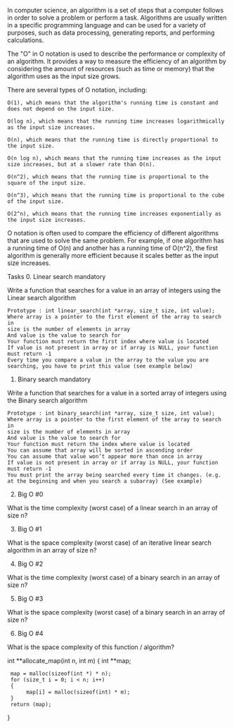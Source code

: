 In computer science, an algorithm is a set of steps that a computer follows in order to solve a problem or perform a task. Algorithms are usually written in a specific programming language and can be used for a variety of purposes, such as data processing, generating reports, and performing calculations.

The "O" in O notation is used to describe the performance or complexity of an algorithm. It provides a way to measure the efficiency of an algorithm by considering the amount of resources (such as time or memory) that the algorithm uses as the input size grows.

There are several types of O notation, including:

    O(1), which means that the algorithm's running time is constant and does not depend on the input size.

    O(log n), which means that the running time increases logarithmically as the input size increases.

    O(n), which means that the running time is directly proportional to the input size.

    O(n log n), which means that the running time increases as the input size increases, but at a slower rate than O(n).

    O(n^2), which means that the running time is proportional to the square of the input size.

    O(n^3), which means that the running time is proportional to the cube of the input size.

    O(2^n), which means that the running time increases exponentially as the input size increases.

O notation is often used to compare the efficiency of different algorithms that are used to solve the same problem. For example, if one algorithm has a running time of O(n) and another has a running time of O(n^2), the first algorithm is generally more efficient because it scales better as the input size increases.


Tasks
0. Linear search
mandatory

Write a function that searches for a value in an array of integers using the Linear search algorithm

    Prototype : int linear_search(int *array, size_t size, int value);
    Where array is a pointer to the first element of the array to search in
    size is the number of elements in array
    And value is the value to search for
    Your function must return the first index where value is located
    If value is not present in array or if array is NULL, your function must return -1
    Every time you compare a value in the array to the value you are searching, you have to print this value (see example below)

1. Binary search
mandatory

Write a function that searches for a value in a sorted array of integers using the Binary search algorithm

    Prototype : int binary_search(int *array, size_t size, int value);
    Where array is a pointer to the first element of the array to search in
    size is the number of elements in array
    And value is the value to search for
    Your function must return the index where value is located
    You can assume that array will be sorted in ascending order
    You can assume that value won’t appear more than once in array
    If value is not present in array or if array is NULL, your function must return -1
    You must print the array being searched every time it changes. (e.g. at the beginning and when you search a subarray) (See example)



2. Big O #0

What is the time complexity (worst case) of a linear search in an array of size n?


3. Big O #1

What is the space complexity (worst case) of an iterative linear search algorithm in an array of size n?



4. Big O #2


What is the time complexity (worst case) of a binary search in an array of size n?


5. Big O #3


What is the space complexity (worst case) of a binary search in an array of size n?


6. Big O #4

What is the space complexity of this function / algorithm?

int **allocate_map(int n, int m)
{
     int **map;

     map = malloc(sizeof(int *) * n);
     for (size_t i = 0; i < n; i++)
     {
          map[i] = malloc(sizeof(int) * m);
     }
     return (map);
}




